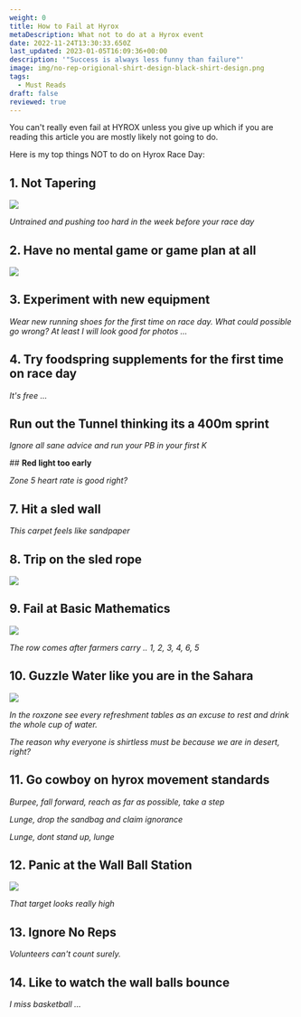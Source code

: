 ```yaml
---
weight: 0
title: How to Fail at Hyrox
metaDescription: What not to do at a Hyrox event
date: 2022-11-24T13:30:33.650Z
last_updated: 2023-01-05T16:09:36+00:00
description: '"Success is always less funny than failure"'
image: img/no-rep-origional-shirt-design-black-shirt-design.png
tags:
  - Must Reads
draft: false
reviewed: true
---
```

You can't really even fail at HYROX unless you give up which if you are reading this article you are mostly likely not going to do. 

Here is my top things NOT to do on Hyrox Race Day: 

## **1. Not Tapering**

<div class="img-m">

![](img/screenshot-2023-01-05-at-14.48.09.png)

</div>

*Untrained and pushing too hard in the week before your race day*

## **2. Have no mental game or game plan at all**

<div class="img-m">

![](img/screenshot-2023-01-05-at-14.45.46.png)

</div>

## **3. Experiment with new equipment**

*Wear new running shoes for the first time on race day. What could possible go wrong? At least I will look good for photos ...*

## **4. Try foodspring supplements for the first time on race day**

 *It's free ...*

## **Run out the Tunnel thinking its a 400m sprint**

*Ignore all sane advice and run your PB in your first K*

## **Red light too early**

*Zone 5 heart rate is good right?*

## 7. **Hit a sled wall**

*This carpet feels like sandpaper*

## 8. **Trip on the sled rope**

![](img/rope-feet.jpeg)

## 9. **Fail at Basic Mathematics**

![](img/8629_20221119_080602_259486466_socialmedia.jpg)

*The row comes after farmers carry .. 1, 2, 3, 4, 6, 5*

## 10. **Guzzle Water like you are in the Sahara**

![](img/8629_20221119_210308_259538092_original.jpg)

*In the roxzone see every refreshment tables as an excuse to rest and drink the whole cup of water.*

*The reason why everyone is shirtless must be because we are in desert, right?*

## 11. **Go cowboy on hyrox movement standards**

*Burpee, fall forward, reach as far as possible, take a step*

*Lunge, drop the sandbag and claim ignorance*

*Lunge, dont stand up, lunge*

## 12. **Panic at the Wall Ball Station**

![](img/wallball-bang.jpg)

*That target looks really high*

## 13. **Ignore No Reps**

*Volunteers can't count surely.*

## 14. **Like to watch the wall balls bounce**

 *I miss basketball ...*